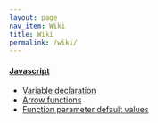 ```yaml
---
layout: page
nav_item: Wiki
title: Wiki
permalink: /wiki/
---
```


#### [Javascript](/wiki/javascript)
- [Variable declaration](/wiki/javascript/variable-declaration)
- [Arrow functions](/wiki/javascript/arrow-functions)
- [Function parameter default values](/wiki/javascript/default-parameter-values)